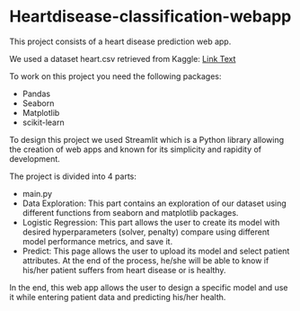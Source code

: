 ﻿# Heartdisease-classification-webapp

This project consists of a heart disease prediction web app.

We used a dataset heart.csv retrieved from Kaggle:
[Link Text](https://www.kaggle.com/datasets/fedesoriano/heart-failure-prediction)

To work on this project you need the following packages:
+ Pandas
+ Seaborn
+ Matplotlib
+ scikit-learn

To design this project we used Streamlit which is a Python library allowing the creation of web apps and known for its simplicity and rapidity of development.

The project is divided into 4 parts:
* main.py
* Data Exploration: This part contains an exploration of our dataset using different functions from seaborn and matplotlib packages.
* Logistic Regression: This part allows the user to create its model with desired hyperparameters (solver, penalty) compare using different model performance metrics, and save it.
* Predict: This page allows the user to upload its model and select patient attributes. At the end of the process, he/she will be able to know if his/her patient suffers from heart disease or is healthy.


In the end, this web app allows the user to design a specific model and use it while entering patient data and predicting his/her health.

